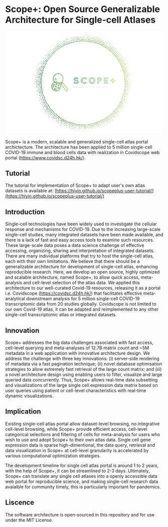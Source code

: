 # Scope+: Open Source Generalizable Architecture for Single-cell Atlases

<p align="center">
  <img width="500"  src="/screenshots/Logo_gradient.png">
</p>

Scope+ is a modern, scalable and generalized single-cell atlas portal archictecture. The architecture has been applied to 5 million single-cell COVID-19 immune and blood cells data with realization in Covidscope web portal (https://www.covidsc.d24h.hk/). 

## Tutorial
The tutorial for implementation of Scope+ to adapt user's own atlas datasets is available at: [https://hiyin.github.io/scopeplus-user-tutorial/](https://hiyin.github.io/scopeplus-user-tutorial/)

## Introduction
Single-cell technologies have been widely used to investigate the cellular response and mechanisms for COVID-19. Due to the increasing large-scale single-cell studies, many integrated datasets have been made available, and there is a lack of fast and easy access tools to examine such resources. These large-scale data poses a data science challenge of effective accessing, organizing, sharing and interpretation of integrated datasets. There are many individual platforms that try to host the single-cell atlas, each with their own limitations. We believe that there should be a generalizable architecture for development of single-cell atlas, enhancing reproducible research.  Here, we develop an open source, highly optimized and scalable architecture, named Scope+, to allow quick access, meta-analysis and cell-level selection of the atlas data. We applied this architecture to our well-curated Covid-19 resources, releasing it as a portal i.e. Covidscope (https://covidsc.d24h.hk/) that facilitates effective meta-analytical downstream analysis for 5 million single-cell COVID-19 transcriptomic data from 20 studies globally. Covidscope is not limited to our own Covid-19 atlas, it can be adapted and reimplemented to any other single-cell transcriptomic atlas or integrated datasets.  

## Innovation
Scope+ addresses the big data challenges associated with fast access, cell-level querying and meta-analyses of 12.7B matrix count and ~5M metadata in a web application with innovative architecture design. We address the challenge   with three key innovations: (i) server-side rendering of metadata via a fast pagination technique; (ii) novel database optimisation strategies to allow extremely fast retrieval of the large count matrix; and (iii) a novel architecture design using enabling users to filter, visualize and large queried data concurrently. Thus, Scope+
allows real-time data subsetting and visualizations of the large single cell expression data matrix based on user queries using patient or cell-level characteristics with real-time dynamic visualizations. 

## Implication
Existing single-cell atlas portal allow dataset-level browsing, no integrative cell-level browsing, while Scope+ provide efficient access, cell-level categorical selections and filtering of cells for meta-analysis for users who wish to use and adopt Scope+ to their own atlas data. Single cell gene expression data is sparse high-dimentional, the data query, retrieval and data visualization in Scope+ at cell-level granularity is accelerated by various computational optimization strategies. 

The development timeline for single cell atlas portal is around 1 to 2 years, with the help of Scope+, it can be streamlined to 2-3 days. Ultimately, Scope+ can translate any single cell atlases into a openly accessible data web portal for reproducible science, and making single-cell research data avaialble for community timely, this is particularly important for pandemics. 

## Liscence
The software architecture is open-sourced in this repository and for use under the MIT License.

